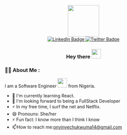 <div id="header" align="center">
  <img src="https://media.giphy.com/media/jdPMeyv9rn0hZHh8n9/giphy.gif" width="100"/>
</div>

<div id="badges" align="center">
  <a href="https://www.linkedin.com/in/onyinye-chukwuma">
    <img src="https://img.shields.io/badge/LinkedIn-blue?style=for-the-badge&logo=linkedin&logoColor=white" alt="LinkedIn Badge"/>
  </a>
  
  <a href="https://mobile.twitter.com/oinye_">
    <img src="https://img.shields.io/badge/Twitter-blue?style=for-the-badge&logo=twitter&logoColor=white" alt="Twitter Badge"/>
  </a>
</div>
<h3 align="center" >
  Hey there
  <img src="https://media.giphy.com/media/hvRJCLFzcasrR4ia7z/giphy.gif" width="30px"/>
</h3>


### :woman_technologist: About Me :
I am a Software Engineer <img src="https://media.giphy.com/media/WUlplcMpOCEmTGBtBW/giphy.gif" width="30"> from Nigeria.
- :seedling: I'm currently learning React.
- 🤔 I'm looking forward to being a FullStack Developer
- :zap: In my free time, I surf the net and Netflix.
- 😄 Pronouns: She/her
- ⚡ Fun fact: I know more than I think I know
- :mailbox:How to reach me:onyinyechukwuma14@gmail.com

<!--
**onyiii/onyiii** is a ✨ _special_ ✨ repository because its `README.md` (this file) appears on your GitHub profile.

Here are some ideas to get you started:

- 🔭 I’m currently working on ...
- 🌱 I’m currently learning ...
- 👯 I’m looking to collaborate on ...
- 🤔 I’m looking for help with ...
- 💬 Ask me about ...
- 📫 How to reach me: ...
- 😄 Pronouns: ...
- ⚡ Fun fact: ...
-->
